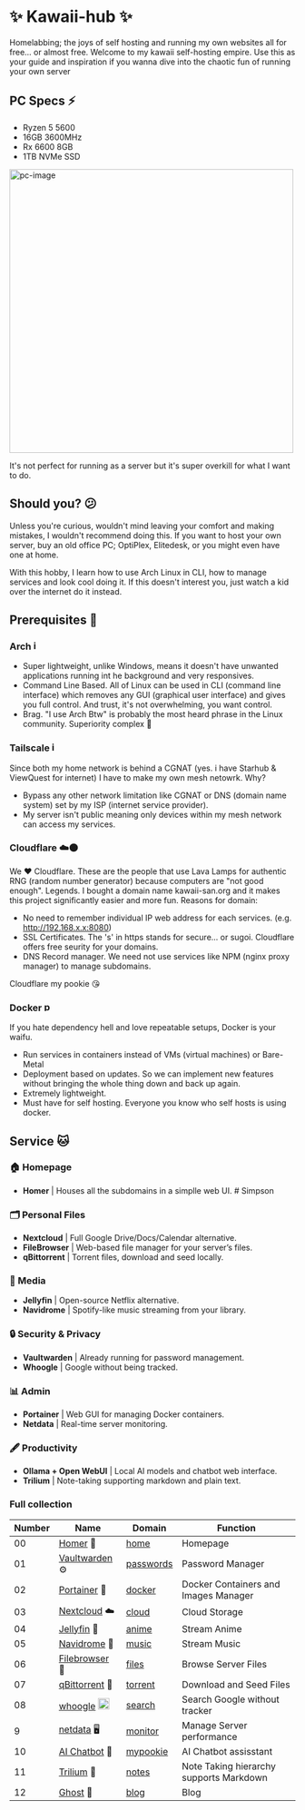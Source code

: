 # ✨ Kawaii-hub ✨
Homelabbing; the joys of self hosting and running my own websites all for free... or almost free.
Welcome to my kawaii self-hosting empire. Use this as your guide and inspiration if you wanna dive into the chaotic fun of running your own server

## PC Specs ⚡
- Ryzen 5 5600
- 16GB 3600MHz
- Rx 6600 8GB
- 1TB NVMe SSD

<img width="500" height="500" alt="pc-image" src="https://github.com/user-attachments/assets/5e2afcf8-e879-4085-b1ce-37e3cff49b3d" />

It's not perfect for running as a server but it's super overkill for what I want to do.

## Should you? 😕

Unless you're curious, wouldn't mind leaving your comfort and making mistakes, I wouldn't recommend doing this. 
If you want to host your own server, buy an old office PC; OptiPlex, Elitedesk, or you might even have one at home.

With this hobby, I learn how to use Arch Linux in CLI, how to manage services and look cool doing it. If this doesn't interest you, just watch a kid over the internet do it instead.

## Prerequisites 🏁

### Arch <img width="17" height="17" alt="image" src="https://github.com/user-attachments/assets/939bff59-1377-48a4-82d2-ab03e79b7608" />
- Super lightweight, unlike Windows, means it doesn't have unwanted applications running int he background and very responsives.
- Command Line Based. All of Linux can be used in CLI (command line interface) which removes any GUI (graphical user interface) and gives you full control. And trust, it's not overwhelming, you want control.
- Brag. "I use Arch Btw" is probably the most heard phrase in the Linux community. Superiority complex 🤷

### Tailscale <img width="17" height="17" alt="images" src="https://github.com/user-attachments/assets/de6c9047-6ff5-4444-b2d2-903aaeb671e8" />
Since both my home network is behind a CGNAT (yes. i have Starhub & ViewQuest for internet) I have to make my own mesh netowrk. Why?
- Bypass any other network limitation like CGNAT or DNS (domain name system) set by my ISP (internet service provider).
- My server isn't public meaning only devices within my mesh network can access my services.

### Cloudflare ☁️🟠
We ❤️ Cloudflare. These are the people that use Lava Lamps for authentic RNG (random number generator) because computers are "not good enough". Legends. I bought a domain name kawaii-san.org and it makes this project significantly easier and more fun.
Reasons for domain:
- No need to remember individual IP web address for each services. (e.g. http://192.168.x.x:8080)
- SSL Certificates. The 's' in https stands for secure... or sugoi. Cloudflare offers free seurity for your domains.
- DNS Record manager. We need not use services like NPM (nginx proxy manager) to manage subdomains.

Cloudflare my pookie 😘

### Docker <img width="17" height="17" alt="png-clipart-docker-logo-thumbnail-tech-companies-thumbnail" src="https://github.com/user-attachments/assets/27466ede-e4bf-47b1-a574-f6607d4a0b26" />
If you hate dependency hell and love repeatable setups, Docker is your waifu.
- Run services in containers instead of VMs (virtual machines) or Bare-Metal
- Deployment based on updates. So we can implement new features without bringing the whole thing down and back up again.
- Extremely lightweight.
- Must have for self hosting. Everyone you know who self hosts is using docker.

## Service 🐱

### 🏠 Homepage
- **Homer** | Houses all the subdomains in a simplle web UI. # Simpson

### 🗂 Personal Files
- **Nextcloud** | Full Google Drive/Docs/Calendar alternative.   
- **FileBrowser** | Web-based file manager for your server’s files.
- **qBittorrent** | Torrent files, download and seed locally.

### 🎥 Media
- **Jellyfin** | Open-source Netflix alternative.
- **Navidrome** | Spotify-like music streaming from your library.

### 🔒 Security & Privacy
- **Vaultwarden** | Already running for password management.
- **Whoogle** | Google without being tracked.

### 📊 Admin
- **Portainer** | Web GUI for managing Docker containers.
- **Netdata** | 	Real-time server monitoring.

### 🖋️ Productivity
- **Ollama + Open WebUI** | Local AI models and chatbot web interface.
- **Trilium** | Note-taking supporting markdown and plain text.

### Full collection

| **Number** | **Name** | **Domain** | **Function** |
| --- | --- | --- | --- |
| 00 | [Homer](/homer) 🏡                                     | [home](https://home.kawaii-san.org) | Homepage |
| 01 | [Vaultwarden](./security-and-privacy/vaultwarden) ⚙️   | [passwords](https://passwords.kawaii-san.org) | Password Manager |
| 02 | [Portainer](./admin/portainer) 🐳                      | [docker](https://docker.kawaii-san.org) | Docker Containers and Images Manager |
| 03 | [Nextcloud](./personal-files/nextcloud) ☁️             | [cloud](https://cloud.kawaii-san.org) | Cloud Storage |
| 04 | [Jellyfin](./media/jellyfin) 🪼                        | [anime](https://anime.kawaii-san.org) | Stream Anime |
| 05 | [Navidrome](/navidrome) 💽                             | [music](https://music.kawaii-san.org) | Stream Music |
| 06 | [Filebrowser](./personal-files/filebrowser) 📁         | [files](https://files.kawaii-san.org) | Browse Server Files |
| 07 | [qBittorrent](./personal-files/qbittorrent) 🔧         | [torrent](https://torrent.kawaii-san.org) | Download and Seed Files |
| 08 | [whoogle](./security-and-privacy/whoogle) <img width="20" height="20" alt="GoogleLogo" src="https://github.com/user-attachments/assets/632bd88b-fda1-4a87-be8b-52ef9a6008c8" /> | [search](https://search.kawaii-san.org) | Search Google without tracker |
| 9 | [netdata](./netdata) 🖥️                                | [monitor](https://monitor.kawaii-san.org) | Manage Server performance |
| 10 | [AI Chatbot](./ai-chatbot) 🤖                          | [mypookie](https://mypookie.kawaii-san.org) | AI Chatbot assisstant |
| 11 | [Trilium](./trilium) 📝                                | [notes](https://notes.kawaii-san.org) | Note Taking hierarchy supports Markdown |
| 12 | [Ghost](./blog) 👻                                     | [blog](https://blog.kawaii-san.org) | Blog |

